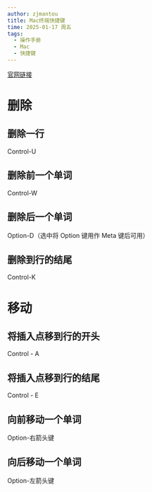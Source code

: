 ```yaml
---
author: zjmantou
title: Mac终端快捷键
time: 2025-01-17 周五
tags:
  - 操作手册
  - Mac
  - 快捷键
---
```

[官网链接](https://support.apple.com/zh-cn/guide/terminal/trmlshtcts/mac) 

# 删除 

## 删除一行 

Control-U

## 删除前一个单词 

Control-W 

## 删除后一个单词 

Option-D（选中将 Option 键用作 Meta 键后可用）

## 删除到行的结尾 

Control-K

# 移动

## 将插入点移到行的开头

Control - A

## 将插入点移到行的结尾

Control - E

## 向前移动一个单词

Option-右箭头键

## 向后移动一个单词

Option-左箭头键
